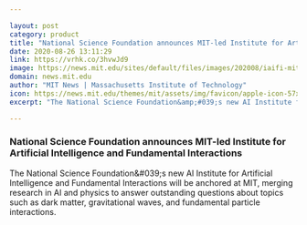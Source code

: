 ```yaml
---

layout: post
category: product
title: "National Science Foundation announces MIT-led Institute for Artificial Intelligence and Fundamental Interactions"
date: 2020-08-26 13:11:29
link: https://vrhk.co/3hvwJd9
image: https://news.mit.edu/sites/default/files/images/202008/iaifi-mit-announcement-00.jpg
domain: news.mit.edu
author: "MIT News | Massachusetts Institute of Technology"
icon: https://news.mit.edu/themes/mit/assets/img/favicon/apple-icon-57x57.png
excerpt: "The National Science Foundation&amp;#039;s new AI Institute for Artificial Intelligence and Fundamental Interactions will be anchored at MIT, merging research in AI and physics to answer outstanding questions about topics such as dark matter, gravitational waves, and fundamental particle interactions."

---
```


### National Science Foundation announces MIT-led Institute for Artificial Intelligence and Fundamental Interactions

The National Science Foundation&amp;#039;s new AI Institute for Artificial Intelligence and Fundamental Interactions will be anchored at MIT, merging research in AI and physics to answer outstanding questions about topics such as dark matter, gravitational waves, and fundamental particle interactions.